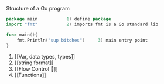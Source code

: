 Structure of a Go program
```Go
package main           1) define package
import "fmt"           2) imports fmt is a Go standard lib

func main(){
	fmt.Println("sup bitches")     3) main entry point
}
```

1. [[Var, data types, types]]
2. [[string format]]
3. [[Flow Control 🔄]]
4. [[Functions]]